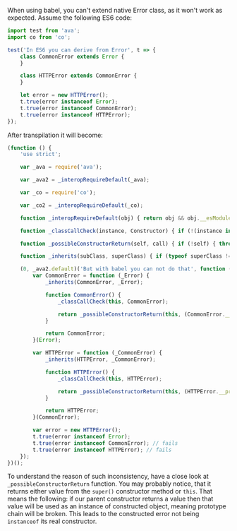 When using babel, you can't extend native Error class, as it won't work as expected.
 Assume the following ES6 code:

```js
import test from 'ava';
import co from 'co';

test('In ES6 you can derive from Error', t => {
    class CommonError extends Error {
    }

    class HTTPError extends CommonError {
    }

    let error = new HTTPError();
    t.true(error instanceof Error);
    t.true(error instanceof CommonError);
    t.true(error instanceof HTTPError);
});
```

After transpilation it will become:

```js
(function () {
    'use strict';

    var _ava = require('ava');

    var _ava2 = _interopRequireDefault(_ava);

    var _co = require('co');

    var _co2 = _interopRequireDefault(_co);

    function _interopRequireDefault(obj) { return obj && obj.__esModule ? obj : { default: obj }; }

    function _classCallCheck(instance, Constructor) { if (!(instance instanceof Constructor)) { throw new TypeError("Cannot call a class as a function"); } }

    function _possibleConstructorReturn(self, call) { if (!self) { throw new ReferenceError("this hasn't been initialised - super() hasn't been called"); } return call && (typeof call === "object" || typeof call === "function") ? call : self; }

    function _inherits(subClass, superClass) { if (typeof superClass !== "function" && superClass !== null) { throw new TypeError("Super expression must either be null or a function, not " + typeof superClass); } subClass.prototype = Object.create(superClass && superClass.prototype, { constructor: { value: subClass, enumerable: false, writable: true, configurable: true } }); if (superClass) Object.setPrototypeOf ? Object.setPrototypeOf(subClass, superClass) : subClass.__proto__ = superClass; }

    (0, _ava2.default)('But with babel you can not do that', function (t) {
        var CommonError = function (_Error) {
            _inherits(CommonError, _Error);

            function CommonError() {
                _classCallCheck(this, CommonError);

                return _possibleConstructorReturn(this, (CommonError.__proto__ || Object.getPrototypeOf(CommonError)).apply(this, arguments));
            }

            return CommonError;
        }(Error);

        var HTTPError = function (_CommonError) {
            _inherits(HTTPError, _CommonError);

            function HTTPError() {
                _classCallCheck(this, HTTPError);

                return _possibleConstructorReturn(this, (HTTPError.__proto__ || Object.getPrototypeOf(HTTPError)).apply(this, arguments));
            }

            return HTTPError;
        }(CommonError);

        var error = new HTTPError();
        t.true(error instanceof Error);
        t.true(error instanceof CommonError); // fails
        t.true(error instanceof HTTPError); // fails
    });
})();
```

To understand the reason of such inconsistency, have a close look at `_possibleConstructorReturn` function. You may probably notice, that it returns either value from the `super()` constructor method or `this`. That means the following: if our parent constructor returns a value then that value will be used as an instance of constructed object, meaning prototype chain will be broken. This leads to the constructed error not being `instanceof` its real constructor.
